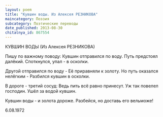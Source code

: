 ```yaml
---
layout: poem
title: "Кувшин воды. Из Алексея РЕЗНИКОВА"
maincategory: Поэзия
subcategory: Поэтические переводы
date_published: 2013-08-30
chitalnya_id: 867554
---
```




КУВШИН ВОДЫ
(Из Алексея РЕЗНИКОВА)

Пишу по важному поводу:
Кувшин отправился по воду.
Путь предстоял далёкий.
Споткнулся, упал - в осколки.

Другой отправился по воду -
Её приравняли к золоту.
Но путь оказался нелёгким -
Разбился кувшин в осколки.

В дороге - третий сосуд:
Ведь пить всё равно принесут.
Уж так повелел господин.
Ушёл за водой кувшин.

Кувшин воды -
и золота
дороже.
Разбейся, 
но доставь его
вельможе!

6.08.1972






